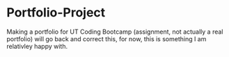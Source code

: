 # Portfolio-Project
Making a portfolio for UT Coding Bootcamp (assignment, not actually a real portfolio)
will go back and correct this, for now, this is something I am relativley happy with.

